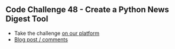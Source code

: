 ## Code Challenge 48 - Create a Python News Digest Tool

* Take the challenge [on our platform](https://codechalleng.es/challenges/48) 
* [Blog post / comments](https://pybit.es/articles/codechallenge48/)
